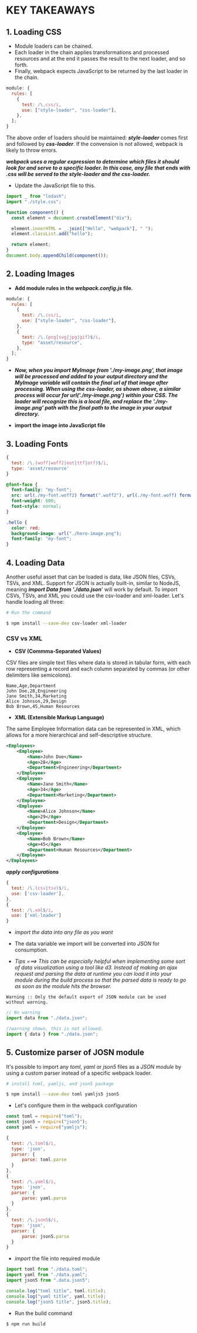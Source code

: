 # KEY TAKEAWAYS

## **1. Loading CSS**

- Module loaders can be chained.
- Each loader in the chain applies transformations and processed resources and at the end it passes the result to the next loader, and so forth.
- Finally, webpack expects JavaScript to be returned by the last loader in the chain.

```js
module: {
  rules: [
    {
      test: /\.css/i,
      use: ["style-loader", "css-loader"],
    },
  ];
}
```

The above order of loaders should be maintained: **_style-loader_** comes first and followed by **_css-loader_**. If the convension is not allowed, webpack is likely to throw errors.

**_webpack uses a regular expression to determine which files it should look for and serve to a specific loader. In this case, any file that ends with .css will be served to the style-loader and the css-loader._**

- Update the JavaScript file to this.

```js
import _ from "lodash";
import "./style.css";

function component() {
  const element = document.createElement("div");

  element.innerHTML = _.join(["Hello", "webpack"], " ");
  element.classList.add("hello");

  return element;
}
document.body.appendChild(component());
```

## **2. Loading Images**

- **Add module rules in the _webpack.config.js_ file.**

```js
module: {
  rules: [
    {
      test: /\.css/i,
      use: ["style-loader", "css-loader"],
    },
    {
      test: /\.(png|svg|jpg|gif)$/i,
      type: "asset/resource",
    },
  ];
}
```

- **_Now, when you import MyImage from './my-image.png', that image will be processed and added to your output directory and the MyImage variable will contain the final url of that image after processing. When using the css-loader, as shown above, a similar process will occur for url('./my-image.png') within your CSS. The loader will recognize this is a local file, and replace the './my-image.png' path with the final path to the image in your output directory._**

- **import the image into JavaScript file**

## **3. Loading Fonts**

```js
{
  test: /\.(woff|woff2|eot|ttf|otf)$/i,
  type: 'asset/resource'
}
```

```css
@font-face {
  font-family: "my-font";
  src: url(./my-font.woff2) format(".woff2"), url(./my-font.woff) format(".woff");
  font-weight: 600;
  font-style: normal;
}

.hello {
  color: red;
  background-image: url("./hero-image.png");
  font-family: "my-font";
}
```

## **4. Loading Data**

Another useful asset that can be loaded is data, like JSON files, CSVs, TSVs, and XML. Support for JSON is actually built-in, similar to NodeJS, meaning **_import Data from './data.json_**' will work by default. To import CSVs, TSVs, and XML you could use the csv-loader and xml-loader. Let's handle loading all three:

```bash
# Run the command

$ npm install --save-dev csv-loader xml-loader
```

### CSV vs XML

- **CSV (Commma-Separated Values)**

CSV files are simple text files where data is stored in tabular form, with each row representing a record and each column separated by commas (or other delimiters like semicolons).

```csv
Name,Age,Department
John Doe,28,Engineering
Jane Smith,34,Marketing
Alice Johnson,29,Design
Bob Brown,45,Human Resources
```

- **XML (Extensible Markup Language)**

The same Employee Information data can be represented in XML, which allows for a more hierarchical and self-descriptive structure.

```xml
<Employees>
    <Employee>
        <Name>John Doe</Name>
        <Age>28</Age>
        <Department>Engineering</Department>
    </Employee>
    <Employee>
        <Name>Jane Smith</Name>
        <Age>34</Age>
        <Department>Marketing</Department>
    </Employee>
    <Employee>
        <Name>Alice Johnson</Name>
        <Age>29</Age>
        <Department>Design</Department>
    </Employee>
    <Employee>
        <Name>Bob Brown</Name>
        <Age>45</Age>
        <Department>Human Resources</Department>
    </Employee>
</Employees>
```

**_apply configurations_**

```js
{
  test: /\.(csv|tsv)$/i,
  use: ['csv-loader'],
},
{
  test: /\.xml$/i,
  use: ['xml-loader']
}
```

- _import the data into any file as you want_

- The data variable we import will be converted into _JSON_ for consumption.

- _Tips ===> This can be especially helpful when implementing some sort of data visualization using a tool like d3. Instead of making an ajax request and parsing the data at runtime you can load it into your module during the build process so that the parsed data is ready to go as soon as the module hits the browser._

<code>Warning :: Only the default export of JSON module can be used without warning.</code>

```js
// No warning
import data from "./data.json";

//warning shown, this is not allowed.
import { data } from "./data.json";
```

## **5. Customize parser of JOSN module**

It's possible to import any _toml_, _yaml_ or _json5_ files as a _JSON module_ by using a custom parser instead of a specific webpack loader.

```bash
# install toml, yamljs, and json5 package

$ npm install --save-dev toml yamljs5 json5
```

- Let's configure them in the webpack configuration

```js
const toml = require("toml");
const json5 = require("json5");
const yaml = require("yamljs");

{
  test: /\.toml$/i,
  type: 'json',
  parser: {
      parse: toml.parse
  }
},
{
  test: /\.yaml$/i,
  type: 'json',
  parser: {
      parse: yaml.parse
  }
},
{
  test: /\.json5$/i,
  type: 'json',
  parser: {
      parse: json5.parse
  }
}
```

- _import_ the file into required module

```js
import toml from "./data.toml";
import yaml from "./data.yaml";
import json5 from ".data.json5";

console.log("toml title", toml.title);
console.log("yaml title", yaml.title);
console.log("json5 title", json5.title);
```

- Run the build command

```bash
$ npm run build
```
